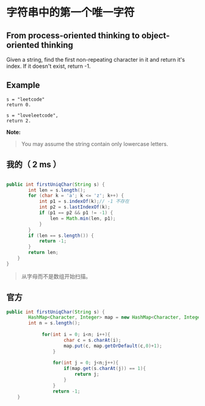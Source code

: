 
# 字符串中的第一个唯一字符 
## From process-oriented thinking to object-oriented thinking
Given a string, find the first non-repeating character in it and return it's index. If it doesn't exist, return -1.

## Example


```
s = "leetcode"
return 0.

s = "loveleetcode",
return 2.
```
**Note:**
> You may assume the string contain only lowercase letters.

## 我的（ 2 ms ）
   
```java 

public int firstUniqChar(String s) {
		int len = s.length();
		for (char k = 'a'; k <= 'z'; k++) {
			int p1 = s.indexOf(k);// -1 不存在
			int p2 = s.lastIndexOf(k);
			if (p1 == p2 && p1 != -1) {
				len = Math.min(len, p1);
			}
		}
		if (len == s.length()) {
			return -1;
		}
		return len;
    }
}
```
> 从字母而不是数组开始扫描。


## 官方

```java
public int firstUniqChar(String s) {
		HashMap<Character, Integer> map = new HashMap<Character, Integer>();
		int n = s.length();
				
	         for(int i = 0; i<n; i++){
		             char c = s.charAt(i);
		             map.put(c, map.getOrDefault(c,0)+1);
		         }
				
		         for(int j = 0; j<n;j++){
		             if(map.get(s.charAt(j)) == 1){
		                 return j;
		             }
		         }	
		         return -1;
    }
```






